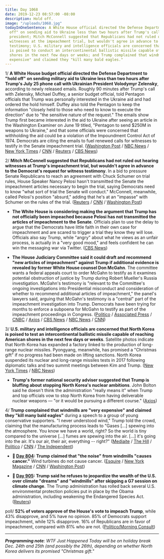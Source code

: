```yaml
---
title: Day 1068
date: 2019-12-23 08:57:00 -08:00
description: Hold off.
image: "/uploads/1068.jpg"
todayInOneSentence: A White House official directed the Defense Department to "hold
  off" on sending aid to Ukraine less than two hours after Trump's call with the Ukrainian
  president; Mitch McConnell suggested that Republicans had not ruled out hearing
  witnesses at the impeachment trial, but wouldn't agree in advance to hearing witness
  testimony; U.S. military and intelligence officials are concerned that North Korea
  is poised to conduct an intercontinental ballistic missile capable of reaching American
  shores in the next few days or weeks; and Trump complained that windmills are "very
  expensive" and claimed they "kill many bald eagles."
---
```


1/ **A White House budget official directed the Defense Department to "hold off" on sending military aid to Ukraine less than two hours after Trump's July 25 phone call with Ukrainian President Volodymyr Zelensky**, according to newly released emails. Roughly 90 minutes after Trump's call with Zelensky, Michael Duffey, a senior budget official, told Pentagon officials that Trump was personally interested in the Ukraine aid and had ordered the hold himself. Duffey also told the Pentagon to keep the information "closely held to those who need to know to execute the direction" due to "the sensitive nature of the request." The emails show Trump first became interested in the aid to Ukraine after seeing an article in the Washington Examiner on June 19 titled, "Pentagon to send $250M in weapons to Ukraine," and that some officials were concerned that withholding the aid could be a violation of the Impoundment Control Act of 1974. Democrats are citing the emails to fuel renewed calls for witnesses to testify in the Senate impeachment trial. ([Washington Post](https://www.washingtonpost.com/politics/white-house-official-directed-hold-on-ukraine-aid-shortly-after-trumps-july-25-call-with-zelensky/2019/12/22/7af19ae0-24d5-11ea-a14c-412f7b9e2717_story.html) / [NBC News](https://www.nbcnews.com/politics/trump-impeachment-inquiry/newly-released-emails-provide-greater-details-white-house-pause-ukraine-n1106201) / [New York Times](https://www.nytimes.com/2019/12/22/us/politics/democrats-impeachment-witnesses.html) / [CNN](https://www.cnn.com/2019/12/21/politics/emails-ukraine-aid-timeline/) / [Reuters](https://www.reuters.com/article/us-usa-trump-impeachment-idUSKBN1YQ0I6) / [CBS News](https://www.cbsnews.com/news/trump-impeachment-schumer-cites-explosive-michael-duffey-email-to-press-for-witnesses-at-impeachment-trial/))

2/ **Mitch McConnell suggested that Republicans had not ruled out hearing witnesses at Trump's impeachment trial, but wouldn't agree in advance to the Democrat's request for witness testimony**. In a bid to pressure Senate Republicans to reach an agreement with Chuck Schumer on trial rules, House Speaker Nancy Pelosi hasn't transmitted the Senate the impeachment articles necessary to begin the trial, saying Democrats need to know "what sort of trial the Senate will conduct." McConnell, meanwhile, called Pelosi's position "absurd," adding that he's at an "impasse" with Schumer on the rules of the trial. ([Reuters](https://www.reuters.com/article/us-usa-trump-impeachment/mcconnell-says-senate-republicans-have-not-ruled-out-witnesses-in-trump-impeachment-trial-idUSKBN1YR1CF) / [CNN](https://www.cnn.com/2019/12/23/politics/schumer-documents-senate-trial/index.html) / [Washington Post](https://www.washingtonpost.com/politics/trump-impeachment-live-updates/2019/12/23/a01735bc-2572-11ea-b2ca-2e72667c1741_story.html))

* **The White House is considering making the argument that Trump has not officially been impeached because Pelosi has not transmitted the articles of impeachment to the Senate**. Officials plan to use the delay to argue that the Democrats have little faith in their own case for impeachment and are scared to trigger a trial they know they will lose. Officials also say Trump, while "angry" about what he views as an unfair process, is actually in a "very good mood," and feels confident he can win the messaging war via Twitter. ([CBS News](https://www.cbsnews.com/news/is-donald-trump-impeached-white-house-considers-arguing-no-articles-of-impeachment-not-delivered-to-senate/))

* **The House Judiciary Committee said it could draft and recommend "new articles of impeachment" against Trump if additional evidence is revealed by former White House counsel Don McGahn**. The committee wants a federal appeals court to order McGahn to testify as it examines potential obstruction of justice by Trump during Robert Mueller's Russia investigation. McGahn's testimony is "relevant to the Committee's ongoing investigations into Presidential misconduct and consideration of whether to recommend additional articles of impeachment," the panel's lawyers said, arguing that McGahn's testimony is a "central" part of the impeachment investigation into Trump. Democrats have been trying for months to enforce a subpoena for McGahn to testify as part of the impeachment proceedings in Congress. ([Politico](https://www.politico.com/news/2019/12/23/doj-impeachment-vote-undercut-house-mcgahn-testimony-089604) / [Associated Press](https://apnews.com/867403d69b0135e020b7d5a1963f2033) / [CNBC](https://www.cnbc.com/2019/12/23/judiciary-panel-says-it-could-draft-new-articles-of-impeachment-against-trump.html) / [Axios](https://www.axios.com/trump-impeachment-don-mcgahn-subpoena-ae7a4d60-9680-4d5a-99bf-d1e0734537f8.html) / [CBS News](https://www.cbsnews.com/news/house-and-justice-department-lawyers-file-briefs-arguing-over-whether-don-mcgahn-should-testify-before-congress/) / [NBC News](https://www.nbcnews.com/politics/trump-impeachment-inquiry/impeachment-2-house-lawyers-say-more-charges-possible-n1106706) / [CNN](https://www.cnn.com/2019/12/23/politics/don-mcgahn-testimony-white-house/index.html))

3/ **U.S. military and intelligence officials are concerned that North Korea is poised to test an intercontinental ballistic missile capable of reaching American shores in the next few days or weeks**. Satellite photos indicate that North Korea has expanded a factory linked to the production of long-range nuclear missiles. Pyongyang, meanwhile, has promised a "Christmas gift" if no progress had been made on lifting sanctions. North Korea suspended its nuclear and long-range missiles tests in 2017 following diplomatic talks and two summit meetings between Kim and Trump. ([New York Times](https://www.nytimes.com/2019/12/21/world/asia/north-korea-missile-test-trump-kim.html) / [NBC News](https://www.nbcnews.com/news/north-korea/exclusive-satellite-photos-show-work-north-korean-site-linked-long-n1106176))

* **Trump's former national security adviser suggested that Trump is bluffing about stopping North Korea's nuclear ambitions**. John Bolton said he doesn't think the administration "really means it" when Trump and top officials vow to stop North Korea from having deliverable nuclear weapons — "or it would be pursuing a different course." ([Axios](https://www.axios.com/bolton-john-trump-north-korea-missiles-94088bf9-4d2d-4d10-bfd9-80db7bc36a50.html))

4/ **Trump complained that windmills are "very expensive" and claimed they "kill many bald eagles"** during a speech to a group of young conservative supporters. "I never understood wind," Trump told the crowd, claiming that the manufacturing process leads to "Gases \[...\] spewing into the atmosphere. You know we have a world, right? So the world is tiny compared to the universe \[...\] fumes are spewing into the air. \[...\] it's going into the air. It's our air, their air, everything -- right?" ([Mediaite](https://www.mediaite.com/trump/trump-attacks-windmills-in-speech-to-conservative-group-i-never-understood-wind/) / [The Hill](https://thehill.com/homenews/administration/475701-trump-rails-against-windmills-i-never-understood-wind) / [Politico](https://www.politico.com/news/2019/12/21/trump-turning-point-usa-speech-089182) / [CNN](https://www.cnn.com/2019/12/23/politics/donald-trump-windmills-turning-point/) / [The Independent](https://www.independent.co.uk/news/world/americas/us-politics/trump-impeachment-speech-merry-christmas-nancy-pelosi-turning-point-usa-a9256866.html?utm_source=reddit.com))

* **📌 [Day 804](https://whatthefuckjusthappenedtoday.com/2019/04/03/day-804/#trump-claimed-that-the-noise-from-wi): Trump claimed that "the noise" from windmills "causes cancer."** Wind turbines do not cause cancer. ([Esquire](https://www.esquire.com/news-politics/a27028643/president-trump-windmill-sound-cancer-leak-cspan/) / [New York Magazine](https://nymag.com/intelligencer/2019/04/trump-says-wind-turbine-noise-causes-cancer-it-does-not.html) / [CNN](https://www.cnn.com/2019/04/03/politics/trumps-war-on-windmills-now-includes-wild-cancer-claim/index.html) / [Washington Post](https://www.washingtonpost.com/politics/2019/04/03/trump-claims-that-wind-farms-cause-cancer-very-trumpian-reasons/))

* **📌 [Day 905](https://whatthefuckjusthappenedtoday.com/2019/08/27/day-950/#6-trump-said-he-refuses-to-jeopardiz): Trump said he refuses to jeopardize the wealth of the U.S. over climate "dreams" and "windmills" after skipping a G7 session on climate change**. The Trump administration has rolled back several U.S. environmental protection policies put in place by the Obama administration, including weakening the Endangered Species Act. ([Reuters](https://www.reuters.com/article/us-g7-summit-trump-climatechange-idUSKCN1VG1RU))

poll/ **52% of voters approve of the House's vote to impeach Trump**, while 43% disapprove, and 5% have no opinion. 85% of Democrats support impeachment, while 12% disapprove. 16% of Republicans are in favor of impeachment, compared with 81% who are not. ([Politico/Morning Consult](https://www.politico.com/news/2019/12/20/poll-trump-impeachment-088812))

---

***Programming note**: WTF Just Happened Today will be on holiday break Dec. 24th and 25th (and possibly the 26th), depending on whether North Korea delivers its promised "Christmas gift."*